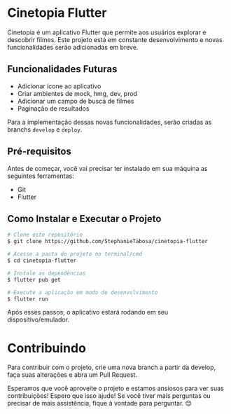 # Cinetopia Flutter

Cinetopia é um aplicativo Flutter que permite aos usuários explorar e descobrir filmes. Este projeto está em constante desenvolvimento e novas funcionalidades serão adicionadas em breve.

## Funcionalidades Futuras

- Adicionar ícone ao aplicativo
- Criar ambientes de mock, hmg, dev, prod
- Adicionar um campo de busca de filmes
- Paginação de resultados

Para a implementação dessas novas funcionalidades, serão criadas as branchs `develop` e `deploy`.

## Pré-requisitos

Antes de começar, você vai precisar ter instalado em sua máquina as seguintes ferramentas:

- Git
- Flutter

## Como Instalar e Executar o Projeto

```bash
# Clone este repositório
$ git clone https://github.com/StephanieTabosa/cinetopia-flutter

# Acesse a pasta do projeto no terminal/cmd
$ cd cinetopia-flutter

# Instale as dependências
$ flutter pub get

# Execute a aplicação em modo de desenvolvimento
$ flutter run
```

Após esses passos, o aplicativo estará rodando em seu dispositivo/emulador.

# Contribuindo

Para contribuir com o projeto, crie uma nova branch a partir da develop, faça suas alterações e abra um Pull Request.

Esperamos que você aproveite o projeto e estamos ansiosos para ver suas contribuições!
Espero que isso ajude! Se você tiver mais perguntas ou precisar de mais assistência, fique à vontade para perguntar. 😊
